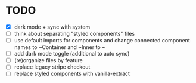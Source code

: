 # TODO

- [x] dark mode + sync with system
- [ ] think about separating "styled components" files
- [ ] use default imports for components and change connected component names to
      ~Container and ~Inner to ~
- [ ] add dark mode toggle (additional to auto sync)
- [ ] (re)organize files by feature
- [ ] replace legacy stripe checkout
- [ ] replace styled components with vanilla-extract
